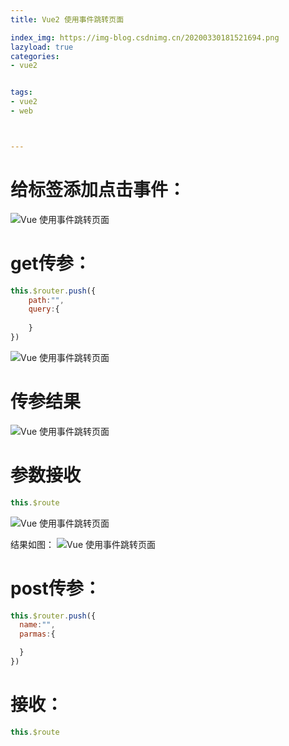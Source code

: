 ```yaml
---
title: Vue2 使用事件跳转页面

index_img: https://img-blog.csdnimg.cn/20200330181521694.png
lazyload: true
categories:
- vue2


tags:
- vue2
- web



---
```






# 给标签添加点击事件：
![Vue 使用事件跳转页面](https://img-blog.csdnimg.cn/202003301758291.png)


# get传参：
```javascript
this.$router.push({
	path:"",
	query:{
	
	}
})
```

![Vue 使用事件跳转页面](https://img-blog.csdnimg.cn/20200330180356548.png)

# 传参结果
![Vue 使用事件跳转页面](https://img-blog.csdnimg.cn/20200330180533765.png#pic_center)



# 参数接收
```javascript
this.$route
```
![Vue 使用事件跳转页面](https://img-blog.csdnimg.cn/20200330181400537.png)

结果如图：
![Vue 使用事件跳转页面](https://img-blog.csdnimg.cn/20200330181521694.png)


# post传参：
```javascript
this.$router.push({
  name:"",
  parmas:{

  }
})
```

# 接收：

```javascript
this.$route
```
